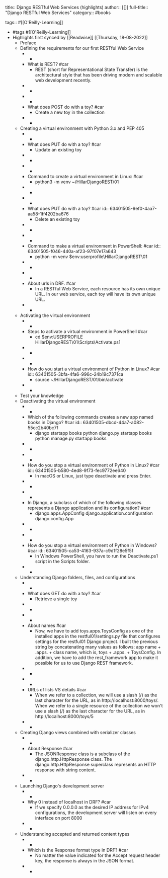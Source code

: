 title:: Django RESTful Web Services (highlights)
author:: [[]]
full-title:: "Django RESTful Web Services"
category:: #books

tags:: #[[O'Reilly-Learning]]

- #tags #[[O'Reilly-Learning]]
- Highlights first synced by [[Readwise]] [[Thursday, 18-08-2022]]
	- Preface
	- Defining the requirements for our first RESTful Web Service
		- -
		- What is REST? #car
			- REST (short for Representational State Transfer) is the architectural style that has been driving modern and scalable web development recently.
		- -
		- -
		- What does POST do with a toy? #car
			- Create a new toy in the collection
		- -
	- Creating a virtual environment with Python 3.x and PEP 405
		- -
		- What does PUT do with a toy? #car
			- Update an existing toy
		- -
		- -
		- Command to create a virtual environment in Linux: #car
			- python3 -m venv ~/HillarDjangoREST/01
		- -
		- -
		- What does PUT do with a toy? #car
		  id:: 63401505-9ef0-4aa7-aa58-1ff4202ba676
			- Delete an existing toy
		- -
		- -
		- Command to make a virtual environment in PowerShell: #car
		  id:: 63401505-f046-440a-af23-97f07e17a643
			- python -m venv $env:userprofile\HillarDjangoREST\01
		- -
		- -
		- About urls in DRF. #car
			- In a RESTful Web Service, each resource has its own unique URL. In our web service, each toy will have its own unique URL.
		- -
	- Activating the virtual environment
		- -
		- Steps to activate a virtual environment in PowerShell #car
			- cd $env:USERPROFILE
			    HillarDjangoREST\01\Scripts\Activate.ps1
		- -
		- -
		- How do you start a virtual environment of Python in Linux? #car
		  id:: 63401505-3bfa-4fa6-996c-24b19c7371ca
			- source ~/HillarDjangoREST/01/bin/activate
		- -
	- Test your knowledge
	- Deactivating the virtual environment
		- -
		- Which of the following commands creates a new app named books in Django? #car
		  id:: 63401505-dbcd-44a7-a082-55cc2b40bc7f
			- django startapp books
			  python django.py startapp books
			  python manage.py startapp books
		- -
		- -
		- How do you stop a virtual environment of Python in Linux? #car
		  id:: 63401505-b580-4ed8-9f73-fec9772ee640
			- In macOS or Linux, just type deactivate and press Enter.
		- -
		- -
		- In Django, a subclass of which of the following classes represents a Django application and its configuration? #car
			- django.apps.AppConfig
			  django.application.configuration
			  django.config.App
		- -
		- -
		- How do you stop a virtual environment of Python in Windows? #car
		  id:: 63401505-ca53-4163-937a-c9d1f28e5f5f
			- In Windows PowerShell, you have to run the Deactivate.ps1 script in the Scripts folder.
		- -
	- Understanding Django folders, files, and configurations
		- -
		- What does GET do with a toy? #car
			- Retrieve a single toy
		- -
		- -
		- About names #car
			- Now, we have to add toys.apps.ToysConfig as one of the installed apps in the restful01/settings.py file that configures settings for the restful01 Django project. I built the previous string by concatenating many values as follows: app name + .apps. + class name, which is, toys + .apps. + ToysConfig. In addition, we have to add the rest_framework app to make it possible for us to use Django REST framework.
		- -
		- -
		- URLs of lists VS details #car
			- When we refer to a collection, we will use a slash (/) as the last character for the URL, as in http://localhost:8000/toys/. When we refer to a single resource of the collection we won't use a slash (/) as the last character for the URL, as in http://localhost:8000/toys/5
		- -
	- Creating Django views combined with serializer classes
		- -
		- About Response #car
			- The JSONResponse class is a subclass of the django.http.HttpResponse class. The django.http.HttpResponse superclass represents an HTTP response with string content.
		- -
	- Launching Django's development server
		- -
		- Why 0 instead of localhost in DRF? #car
			- If we specify 0.0.0.0 as the desired IP address for IPv4 configurations, the development server will listen on every interface on port 8000
		- -
	- Understanding accepted and returned content types
		- -
		- Which is the Response format type in DRF? #car
			- No matter the value indicated for the Accept request header key, the response is always in the JSON format.
		- -